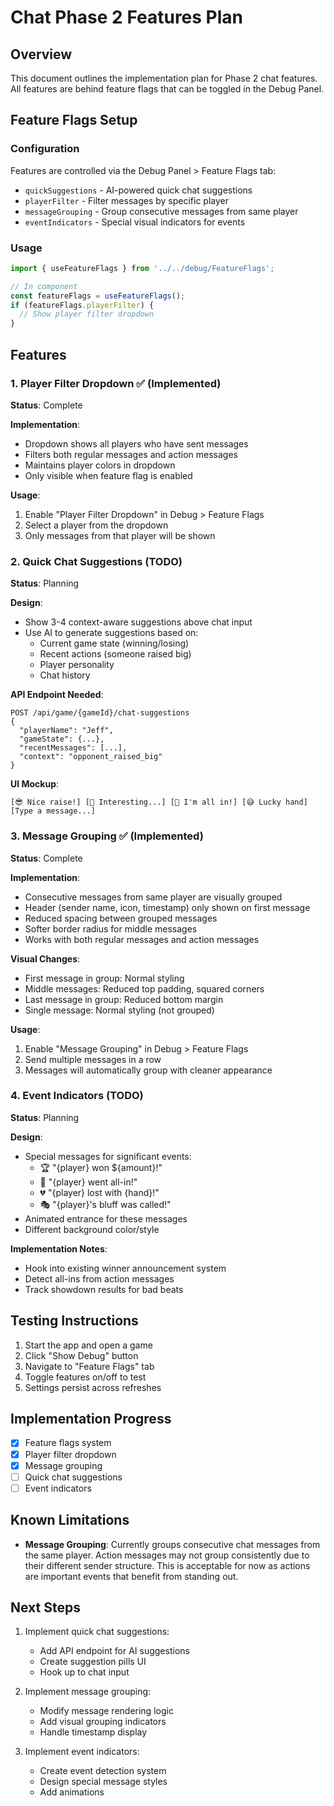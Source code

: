 # Chat Phase 2 Features Plan

## Overview
This document outlines the implementation plan for Phase 2 chat features. All features are behind feature flags that can be toggled in the Debug Panel.

## Feature Flags Setup

### Configuration
Features are controlled via the Debug Panel > Feature Flags tab:
- `quickSuggestions` - AI-powered quick chat suggestions
- `playerFilter` - Filter messages by specific player
- `messageGrouping` - Group consecutive messages from same player
- `eventIndicators` - Special visual indicators for events

### Usage
```typescript
import { useFeatureFlags } from '../../debug/FeatureFlags';

// In component
const featureFlags = useFeatureFlags();
if (featureFlags.playerFilter) {
  // Show player filter dropdown
}
```

## Features

### 1. Player Filter Dropdown ✅ (Implemented)
**Status**: Complete

**Implementation**:
- Dropdown shows all players who have sent messages
- Filters both regular messages and action messages
- Maintains player colors in dropdown
- Only visible when feature flag is enabled

**Usage**:
1. Enable "Player Filter Dropdown" in Debug > Feature Flags
2. Select a player from the dropdown
3. Only messages from that player will be shown

### 2. Quick Chat Suggestions (TODO)
**Status**: Planning

**Design**:
- Show 3-4 context-aware suggestions above chat input
- Use AI to generate suggestions based on:
  - Current game state (winning/losing)
  - Recent actions (someone raised big)
  - Player personality
  - Chat history

**API Endpoint Needed**:
```
POST /api/game/{gameId}/chat-suggestions
{
  "playerName": "Jeff",
  "gameState": {...},
  "recentMessages": [...],
  "context": "opponent_raised_big"
}
```

**UI Mockup**:
```
[😎 Nice raise!] [🤔 Interesting...] [💪 I'm all in!] [😅 Lucky hand]
[Type a message...]
```

### 3. Message Grouping ✅ (Implemented)
**Status**: Complete

**Implementation**:
- Consecutive messages from same player are visually grouped
- Header (sender name, icon, timestamp) only shown on first message
- Reduced spacing between grouped messages
- Softer border radius for middle messages
- Works with both regular messages and action messages

**Visual Changes**:
- First message in group: Normal styling
- Middle messages: Reduced top padding, squared corners
- Last message in group: Reduced bottom margin
- Single message: Normal styling (not grouped)

**Usage**:
1. Enable "Message Grouping" in Debug > Feature Flags
2. Send multiple messages in a row
3. Messages will automatically group with cleaner appearance

### 4. Event Indicators (TODO)
**Status**: Planning

**Design**:
- Special messages for significant events:
  - 🏆 "{player} won ${amount}!"
  - 📢 "{player} went all-in!"
  - 💔 "{player} lost with {hand}!"
  - 🎭 "{player}'s bluff was called!"
- Animated entrance for these messages
- Different background color/style

**Implementation Notes**:
- Hook into existing winner announcement system
- Detect all-ins from action messages
- Track showdown results for bad beats

## Testing Instructions

1. Start the app and open a game
2. Click "Show Debug" button
3. Navigate to "Feature Flags" tab
4. Toggle features on/off to test
5. Settings persist across refreshes

## Implementation Progress

- [x] Feature flags system
- [x] Player filter dropdown
- [x] Message grouping
- [ ] Quick chat suggestions
- [ ] Event indicators

## Known Limitations

- **Message Grouping**: Currently groups consecutive chat messages from the same player. Action messages may not group consistently due to their different sender structure. This is acceptable for now as actions are important events that benefit from standing out.

## Next Steps

1. Implement quick chat suggestions:
   - Add API endpoint for AI suggestions
   - Create suggestion pills UI
   - Hook up to chat input

2. Implement message grouping:
   - Modify message rendering logic
   - Add visual grouping indicators
   - Handle timestamp display

3. Implement event indicators:
   - Create event detection system
   - Design special message styles
   - Add animations